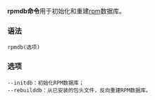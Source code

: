 **rpmdb命令**用于初始化和重建[rpm](#/rpm "rpm命令")数据库。

### 语法  

```
rpmdb(选项)
```

### 选项  

```
--initdb：初始化RPM数据库；
--rebuilddb：从已安装的包头文件，反向重建RPM数据库。
```